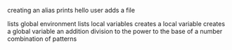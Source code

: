 creating an alias
prints hello user
adds a file 

lists global environment
lists local variables
creates a local variable
creates a global variable
an addition
division
to the power
to the base of a number
combination of patterns
